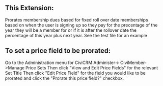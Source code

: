 This Extension:
--------------

Prorates membership dues based for fixed roll over date memberships based on when the user is signing up so they pay for the precentage of the year they will be a member for or if it is after the rollover date the percentage of this year plus next year. See the test file for an example 

To set a price field to be prorated:
-----------------------------------
Go to the Administration menu for CiviCRM  Administer-> CiviMember->Manage Price Sets
Then click "View and Edit Price Fields" for the relevant Set Title
Then click "Edit Price Field" for the field you would like to be prorated and click the "Prorate this price field?" checkbox.
